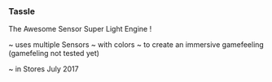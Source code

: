 ### Tassle ###

The Awesome Sensor Super Light Engine !


 ~ uses multiple Sensors
 ~ with colors
 ~ to create an immersive gamefeeling
 (gamefeling not tested yet)
 
 ~ in Stores July 2017 
